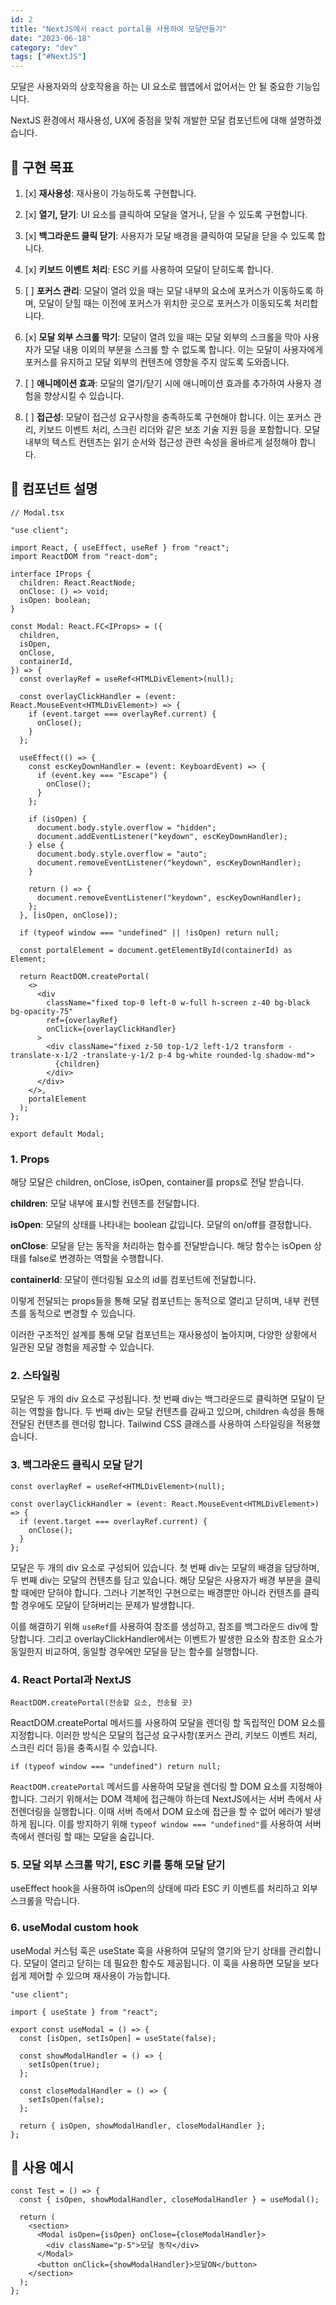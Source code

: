 ```yaml
---
id: 2
title: "NextJS에서 react portal을 사용하여 모달만들기"
date: "2023-06-18"
category: "dev"
tags: ["#NextJS"]
---
```


모달은 사용자와의 상호작용을 하는 UI 요소로 웹앱에서 없어서는 안 될 중요한 기능입니다.

NextJS 환경에서 재사용성, UX에 중점을 맞춰 개발한 모달 컴포넌트에 대해 설명하겠습니다.

## 📌 구현 목표

1. [x] **재사용성**: 재사용이 가능하도록 구현합니다.

2. [x] **열기, 닫기**: UI 요소를 클릭하여 모달을 열거나, 닫을 수 있도록 구현합니다.

3. [x] **백그라운드 클릭 닫기**: 사용자가 모달 배경을 클릭하여 모달을 닫을 수 있도록 합니다.

4. [x] **키보드 이벤트 처리**: ESC 키를 사용하여 모달이 닫히도록 합니다.

5. [ ] **포커스 관리**: 모달이 열려 있을 때는 모달 내부의 요소에 포커스가 이동하도록 하며, 모달이 닫힐 때는 이전에 포커스가 위치한 곳으로 포커스가 이동되도록 처리합니다.

6. [x] **모달 외부 스크롤 막기**: 모달이 열려 있을 때는 모달 외부의 스크롤을 막아 사용자가 모달 내용 이외의 부분을 스크롤 할 수 없도록 합니다. 이는 모달이 사용자에게 포커스를 유지하고 모달 외부의 컨텐츠에 영향을 주지 않도록 도와줍니다.

7. [ ] **애니메이션 효과**: 모달의 열기/닫기 시에 애니메이션 효과를 추가하여 사용자 경험을 향상시킬 수 있습니다.

8. [ ] **접근성**: 모달이 접근성 요구사항을 충족하도록 구현해야 합니다. 이는 포커스 관리, 키보드 이벤트 처리, 스크린 리더와 같은 보조 기술 지원 등을 포함합니다. 모달 내부의 텍스트 컨텐츠는 읽기 순서와 접근성 관련 속성을 올바르게 설정해야 합니다.

## 📌 컴포넌트 설명

```tsx
// Modal.tsx

"use client";

import React, { useEffect, useRef } from "react";
import ReactDOM from "react-dom";

interface IProps {
  children: React.ReactNode;
  onClose: () => void;
  isOpen: boolean;
}

const Modal: React.FC<IProps> = ({
  children,
  isOpen,
  onClose,
  containerId,
}) => {
  const overlayRef = useRef<HTMLDivElement>(null);

  const overlayClickHandler = (event: React.MouseEvent<HTMLDivElement>) => {
    if (event.target === overlayRef.current) {
      onClose();
    }
  };

  useEffect(() => {
    const escKeyDownHandler = (event: KeyboardEvent) => {
      if (event.key === "Escape") {
        onClose();
      }
    };

    if (isOpen) {
      document.body.style.overflow = "hidden";
      document.addEventListener("keydown", escKeyDownHandler);
    } else {
      document.body.style.overflow = "auto";
      document.removeEventListener("keydown", escKeyDownHandler);
    }

    return () => {
      document.removeEventListener("keydown", escKeyDownHandler);
    };
  }, [isOpen, onClose]);

  if (typeof window === "undefined" || !isOpen) return null;

  const portalElement = document.getElementById(containerId) as Element;

  return ReactDOM.createPortal(
    <>
      <div
        className="fixed top-0 left-0 w-full h-screen z-40 bg-black bg-opacity-75"
        ref={overlayRef}
        onClick={overlayClickHandler}
      >
        <div className="fixed z-50 top-1/2 left-1/2 transform -translate-x-1/2 -translate-y-1/2 p-4 bg-white rounded-lg shadow-md">
          {children}
        </div>
      </div>
    </>,
    portalElement
  );
};

export default Modal;
```

### 1. Props

해당 모달은 children, onClose, isOpen, container를 props로 전달 받습니다.

**children**: 모달 내부에 표시할 컨텐츠를 전달합니다.

**isOpen**: 모달의 상태를 나타내는 boolean 값입니다. 모달의 on/off를 결정합니다.

**onClose**: 모달을 닫는 동작을 처리하는 함수를 전달받습니다. 해당 함수는 isOpen 상태를 false로 변경하는 역할을 수행합니다.

**containerId**: 모달이 렌더링될 요소의 id를 컴포넌트에 전달합니다.

이렇게 전달되는 props들을 통해 모달 컴포넌트는 동적으로 열리고 닫히며, 내부 컨텐츠를 동적으로 변경할 수 있습니다.

이러한 구조적인 설계를 통해 모달 컴포넌트는 재사용성이 높아지며, 다양한 상황에서 일관된 모달 경험을 제공할 수 있습니다.

### 2. 스타일링

모달은 두 개의 div 요소로 구성됩니다. 첫 번째 div는 백그라운드로 클릭하면 모달이 닫히는 역할을 합니다. 두 번째 div는 모달 컨텐츠를 감싸고 있으며, children 속성을 통해 전달된 컨텐츠를 렌더링 합니다. Tailwind CSS 클래스를 사용하여 스타일링을 적용했습니다.

### 3. 백그라운드 클릭시 모달 닫기

```tsx
const overlayRef = useRef<HTMLDivElement>(null);

const overlayClickHandler = (event: React.MouseEvent<HTMLDivElement>) => {
  if (event.target === overlayRef.current) {
    onClose();
  }
};
```

모달은 두 개의 div 요소로 구성되어 있습니다. 첫 번째 div는 모달의 배경을 담당하며, 두 번째 div는 모달의 컨텐츠를 담고 있습니다. 해당 모달은 사용자가 배경 부분을 클릭할 때에만 닫혀야 합니다. 그러나 기본적인 구현으로는 배경뿐만 아니라 컨텐츠를 클릭할 경우에도 모달이 닫혀버리는 문제가 발생합니다.

이를 해결하기 위해 `useRef`를 사용하여 참조를 생성하고, 참조를 백그라운드 div에 할당합니다. 그리고 overlayClickHandler에서는 이벤트가 발생한 요소와 참조한 요소가 동일한지 비교하여, 동일할 경우에만 모달을 닫는 함수를 실행합니다.

### 4. React Portal과 NextJS

```tsx
ReactDOM.createPortal(전송할 요소, 전송될 곳)
```

ReactDOM.createPortal 메서드를 사용하여 모달을 렌더링 할 독립적인 DOM 요소를 지정합니다. 이러한 방식은 모달의 접근성 요구사항(포커스 관리, 키보드 이벤트 처리, 스크린 리더 등)을 충족시킬 수 있습니다.

```tsx
if (typeof window === "undefined") return null;
```

`ReactDOM.createPortal` 메서드를 사용하여 모달을 렌더링 할 DOM 요소를 지정해야 합니다. 그러기 위해서는 DOM 객체에 접근해야 하는데 NextJS에서는 서버 측에서 사전렌더링을 실행합니다. 이때 서버 측에서 DOM 요소에 접근을 할 수 없어 에러가 발생하게 됩니다. 이를 방지하기 위해 `typeof window === "undefined"`를 사용하여 서버 측에서 렌더링 할 때는 모달을 숨깁니다.

### 5. 모달 외부 스크롤 막기, ESC 키를 통해 모달 닫기

useEffect hook을 사용하여 isOpen의 상태에 따라 ESC 키 이벤트를 처리하고 외부 스크롤을 막습니다.

### 6. useModal custom hook

useModal 커스텀 훅은 useState 훅을 사용하여 모달의 열기와 닫기 상태를 관리합니다. 모달이 열리고 닫히는 데 필요한 함수도 제공됩니다. 이 훅을 사용하면 모달을 보다 쉽게 제어할 수 있으며 재사용이 가능합니다.

```tsx
"use client";

import { useState } from "react";

export const useModal = () => {
  const [isOpen, setIsOpen] = useState(false);

  const showModalHandler = () => {
    setIsOpen(true);
  };

  const closeModalHandler = () => {
    setIsOpen(false);
  };

  return { isOpen, showModalHandler, closeModalHandler };
};
```

## 📌 사용 예시

```tsx
const Test = () => {
  const { isOpen, showModalHandler, closeModalHandler } = useModal();

  return (
    <section>
      <Modal isOpen={isOpen} onClose={closeModalHandler}>
        <div className="p-5">모달 동작</div>
      </Modal>
      <button onClick={showModalHandler}>모달ON</button>
    </section>
  );
};
```
